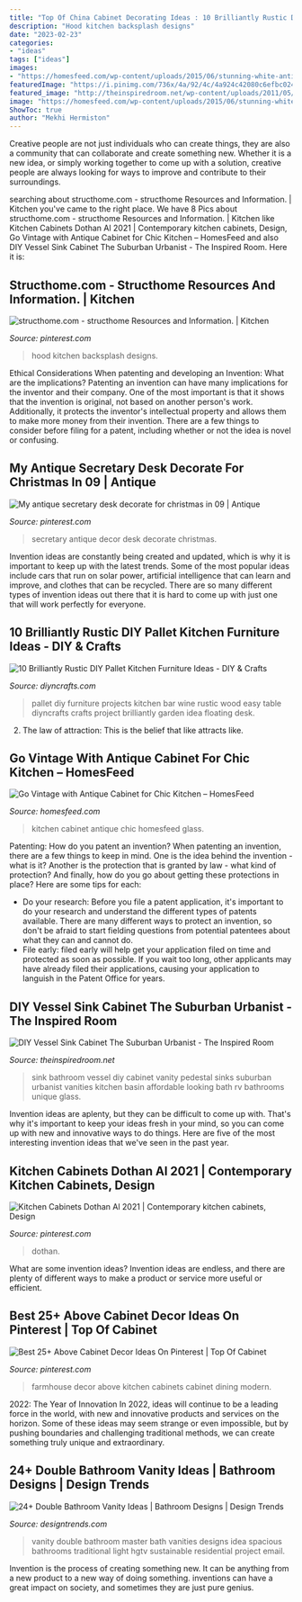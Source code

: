 ```yaml
---
title: "Top Of China Cabinet Decorating Ideas : 10 Brilliantly Rustic Diy Pallet Kitchen Furniture Ideas"
description: "Hood kitchen backsplash designs"
date: "2023-02-23"
categories:
- "ideas"
tags: ["ideas"]
images:
- "https://homesfeed.com/wp-content/uploads/2015/06/stunning-white-antique-kitchen-cabinet-idea-with-glass-storage-in-bar-style-with-purple-decorative-plant-and-wooden-kitchen-island-and-modern-stove-set-with-cafe-curtain.jpg"
featuredImage: "https://i.pinimg.com/736x/4a/92/4c/4a924c42080c6efbc024c0b0c7f829da--antique-secretary-desks-cape-cod.jpg"
featured_image: "http://theinspiredroom.net/wp-content/uploads/2011/05/sink.jpg"
image: "https://homesfeed.com/wp-content/uploads/2015/06/stunning-white-antique-kitchen-cabinet-idea-with-glass-storage-in-bar-style-with-purple-decorative-plant-and-wooden-kitchen-island-and-modern-stove-set-with-cafe-curtain.jpg"
ShowToc: true
author: "Mekhi Hermiston"
---
```



Creative people are not just individuals who can create things, they are also a community that can collaborate and create something new. Whether it is a new idea, or simply working together to come up with a solution, creative people are always looking for ways to improve and contribute to their surroundings.

	

		
searching about structhome.com - structhome Resources and Information. | Kitchen you've came to the right place. We have 8 Pics about structhome.com - structhome Resources and Information. | Kitchen like Kitchen Cabinets Dothan Al 2021 | Contemporary kitchen cabinets, Design, Go Vintage with Antique Cabinet for Chic Kitchen – HomesFeed and also DIY Vessel Sink Cabinet The Suburban Urbanist - The Inspired Room. Here it is:
		
    
## Structhome.com - Structhome Resources And Information. | Kitchen

<img loading=lazy src="https://i.pinimg.com/736x/b1/0e/03/b10e03ddc4552edc8c085b1323d2ed02.jpg" onerror="this.onerror=null;this.src='https://tse1.mm.bing.net/th?id=OIP.1nb42czoS8STR8WMZ0H7-wHaL1&amp;pid=15.1';" alt="structhome.com - structhome Resources and Information. | Kitchen">

_Source: pinterest.com_

>hood kitchen backsplash designs. 

	

Ethical Considerations When patenting and developing an Invention: What are the implications?
Patenting an invention can have many implications for the inventor and their company. One of the most important is that it shows that the invention is original, not based on another person's work. Additionally, it protects the inventor's intellectual property and allows them to make more money from their invention. There are a few things to consider before filing for a patent, including whether or not the idea is novel or confusing.

    
## My Antique Secretary Desk Decorate For Christmas In 09 | Antique

<img loading=lazy src="https://i.pinimg.com/736x/4a/92/4c/4a924c42080c6efbc024c0b0c7f829da--antique-secretary-desks-cape-cod.jpg" onerror="this.onerror=null;this.src='https://tse3.mm.bing.net/th?id=OIP.0RDHwwVASf_j_4EFpBDeQwHaJ3&amp;pid=15.1';" alt="My antique secretary desk decorate for christmas in 09 | Antique">

_Source: pinterest.com_

>secretary antique decor desk decorate christmas. 

	

Invention ideas are constantly being created and updated, which is why it is important to keep up with the latest trends. Some of the most popular ideas include cars that run on solar power, artificial intelligence that can learn and improve, and clothes that can be recycled. There are so many different types of invention ideas out there that it is hard to come up with just one that will work perfectly for everyone.

    
## 10 Brilliantly Rustic DIY Pallet Kitchen Furniture Ideas - DIY &amp; Crafts

<img loading=lazy src="https://www.diyncrafts.com/wp-content/uploads/2017/06/1-pallet-wine-bar.jpg" onerror="this.onerror=null;this.src='https://tse1.mm.bing.net/th?id=OIP.o3qsp2FMu8Uaz9-8rmdafgHaQw&amp;pid=15.1';" alt="10 Brilliantly Rustic DIY Pallet Kitchen Furniture Ideas - DIY &amp; Crafts">

_Source: diyncrafts.com_

>pallet diy furniture projects kitchen bar wine rustic wood easy table diyncrafts crafts project brilliantly garden idea floating desk. 

	

2. The law of attraction: This is the belief that like attracts like.

    
## Go Vintage With Antique Cabinet For Chic Kitchen – HomesFeed

<img loading=lazy src="https://homesfeed.com/wp-content/uploads/2015/06/stunning-white-antique-kitchen-cabinet-idea-with-glass-storage-in-bar-style-with-purple-decorative-plant-and-wooden-kitchen-island-and-modern-stove-set-with-cafe-curtain.jpg" onerror="this.onerror=null;this.src='https://tse1.mm.bing.net/th?id=OIP.my9TemgSJzPZ-DUWnOlqyAHaHc&amp;pid=15.1';" alt="Go Vintage with Antique Cabinet for Chic Kitchen – HomesFeed">

_Source: homesfeed.com_

>kitchen cabinet antique chic homesfeed glass. 

	

Patenting: How do you patent an invention?
When patenting an invention, there are a few things to keep in mind. One is the idea behind the invention - what is it? Another is the protection that is granted by law - what kind of protection? And finally, how do you go about getting these protections in place? Here are some tips for each: 
- Do your research: Before you file a patent application, it's important to do your research and understand the different types of patents available. There are many different ways to protect an invention, so don't be afraid to start fielding questions from potential patentees about what they can and cannot do. 
- File early: filed early will help get your application filed on time and protected as soon as possible. If you wait too long, other applicants may have already filed their applications, causing your application to languish in the Patent Office for years.

    
## DIY Vessel Sink Cabinet The Suburban Urbanist - The Inspired Room

<img loading=lazy src="http://theinspiredroom.net/wp-content/uploads/2011/05/sink.jpg" onerror="this.onerror=null;this.src='https://tse1.mm.bing.net/th?id=OIP.eqaj20H6b4DLjzlOeJPevQHaLD&amp;pid=15.1';" alt="DIY Vessel Sink Cabinet The Suburban Urbanist - The Inspired Room">

_Source: theinspiredroom.net_

>sink bathroom vessel diy cabinet vanity pedestal sinks suburban urbanist vanities kitchen basin affordable looking bath rv bathrooms unique glass. 

	

Invention ideas are aplenty, but they can be difficult to come up with. That's why it's important to keep your ideas fresh in your mind, so you can come up with new and innovative ways to do things. Here are five of the most interesting invention ideas that we've seen in the past year.

    
## Kitchen Cabinets Dothan Al 2021 | Contemporary Kitchen Cabinets, Design

<img loading=lazy src="https://i.pinimg.com/736x/6f/3c/76/6f3c76859b6cdd6fe6b5cf9c68688c11.jpg" onerror="this.onerror=null;this.src='https://tse1.mm.bing.net/th?id=OIP.xqq_MHwXLq_6Zde9lEK_dQHaLE&amp;pid=15.1';" alt="Kitchen Cabinets Dothan Al 2021 | Contemporary kitchen cabinets, Design">

_Source: pinterest.com_

>dothan. 

	

What are some invention ideas?
Invention ideas are endless, and there are plenty of different ways to make a product or service more useful or efficient.

    
## Best 25+ Above Cabinet Decor Ideas On Pinterest | Top Of Cabinet

<img loading=lazy src="https://i.pinimg.com/736x/b7/b7/3a/b7b73a39ce36311fbc935840dc8c1ace.jpg" onerror="this.onerror=null;this.src='https://tse2.mm.bing.net/th?id=OIP.lkHT3I2WiGqVp1P8CJQtigHaJ3&amp;pid=15.1';" alt="Best 25+ Above Cabinet Decor Ideas On Pinterest | Top Of Cabinet">

_Source: pinterest.com_

>farmhouse decor above kitchen cabinets cabinet dining modern. 

	

2022: The Year of Innovation
In 2022, ideas will continue to be a leading force in the world, with new and innovative products and services on the horizon. Some of these ideas may seem strange or even impossible, but by pushing boundaries and challenging traditional methods, we can create something truly unique and extraordinary.

    
## 24+ Double Bathroom Vanity Ideas | Bathroom Designs | Design Trends

<img loading=lazy src="https://images.designtrends.com/wp-content/uploads/2016/03/25091349/Spacious-Bathroom-Double-Vanity-Ideas.jpeg" onerror="this.onerror=null;this.src='https://tse4.mm.bing.net/th?id=OIP.KNSQXDAlZkMjl11_XwCVJQHaJ4&amp;pid=15.1';" alt="24+ Double Bathroom Vanity Ideas | Bathroom Designs | Design Trends">

_Source: designtrends.com_

>vanity double bathroom master bath vanities designs idea spacious bathrooms traditional light hgtv sustainable residential project email. 

	

Invention is the process of creating something new. It can be anything from a new product to a new way of doing something. inventions can have a great impact on society, and sometimes they are just pure genius.

